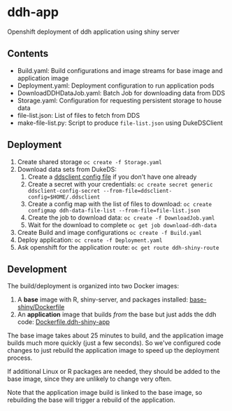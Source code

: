 ddh-app
=======

Openshift deployment of ddh application using shiny server

## Contents

- Build.yaml: Build configurations and image streams for base image and application image
- Deployment.yaml: Deployment configuration to run application pods
- DownloadDDHDataJob.yaml: Batch Job for downloading data from DDS
- Storage.yaml: Configuration for requesting persistent storage to house data
- file-list.json: List of files to fetch from DDS
- make-file-list.py: Script to produce `file-list.json` using DukeDSClient

## Deployment

1. Create shared storage `oc create -f Storage.yaml`
2. Download data sets from DukeDS:
    1. Create a [ddsclient config file](https://github.com/Duke-GCB/DukeDSClient/wiki/Agent-User-Keys-(setup)) if you don't have one already
    2. Create a secret with your credentials: `oc create secret generic ddsclient-config-secret --from-file=ddsclient-config=$HOME/.ddsclient`
    3. Create a config map with the list of files to download: `oc create configmap ddh-data-file-list --from-file=file-list.json`
    4. Create the job to download data: `oc create -f DownloadJob.yaml`
    5. Wait for the download to complete `oc get job download-ddh-data`
3. Create Build and image configurations `oc create -f Build.yaml`
4. Deploy application: `oc create -f Deployment.yaml`
5. Ask openshift for the application route: `oc get route ddh-shiny-route`

## Development

The build/deployment is organized into two Docker images:

1. A **base** image with R, shiny-server, and packages installed: [base-shiny/Dockerfile](../base-shiny/Dockerfile)
2. An **application** image that builds _from_ the base but just adds the ddh code: [Dockerfile.ddh-shiny-app](../Dockerfile.ddh-shiny-app)

The base image takes about 25 minutes to build, and the application image builds much more quickly (just a few seconds). So we've configured code changes to just rebuild the application image to speed up the deployment process.

If additional Linux or R packages are needed, they should be added to the base image, since they are unlikely to change very often.

Note that the application image build is linked to the base image, so rebuilding the base will trigger a rebuild of the application.
